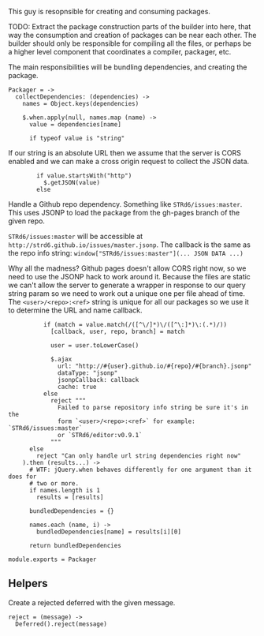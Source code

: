 This guy is resopnsible for creating and consuming packages.

TODO: Extract the package construction parts of the builder into here, that way
the consumption and creation of packages can be near each other. The builder
should only be responsible for compiling all the files, or perhaps be a higher
level component that coordinates a compiler, packager, etc.

The main responsibilities will be bundling dependencies, and creating the
package.

    Packager = ->
      collectDependencies: (dependencies) ->
        names = Object.keys(dependencies)

        $.when.apply(null, names.map (name) ->
          value = dependencies[name]

          if typeof value is "string"

If our string is an absolute URL then we assume that the server is CORS enabled
and we can make a cross origin request to collect the JSON data.

            if value.startsWith("http")
              $.getJSON(value)
            else

Handle a Github repo dependency. Something like `STRd6/issues:master`. This uses
JSONP to load the package from the gh-pages branch of the given repo.

`STRd6/issues:master` will be accessible at `http://strd6.github.io/issues/master.jsonp`.
The callback is the same as the repo info string: `window["STRd6/issues:master"](... JSON DATA ...)`

Why all the madness? Github pages doesn't allow CORS right now, so we need to use
the JSONP hack to work around it. Because the files are static we can't allow the
server to generate a wrapper in response to our query string param so we need to
work out a unique one per file ahead of time. The `<user>/<repo>:<ref>` string is 
unique for all our packages so we use it to determine the URL and name callback.

              if (match = value.match(/([^\/]*)\/([^\:]*)\:(.*)/))
                [callback, user, repo, branch] = match
                
                user = user.toLowerCase()
                
                $.ajax
                  url: "http://#{user}.github.io/#{repo}/#{branch}.jsonp"
                  dataType: "jsonp"
                  jsonpCallback: callback
                  cache: true
              else
                reject """
                  Failed to parse repository info string be sure it's in the 
                  form `<user>/<repo>:<ref>` for example: `STRd6/issues:master`
                  or `STRd6/editor:v0.9.1`
                """
          else
            reject "Can only handle url string dependencies right now"
        ).then (results...) ->
          # WTF: jQuery.when behaves differently for one argument than it does for
          # two or more.
          if names.length is 1
            results = [results]
          
          bundledDependencies = {}

          names.each (name, i) ->
            bundledDependencies[name] = results[i][0]

          return bundledDependencies

    module.exports = Packager

Helpers
-------

Create a rejected deferred with the given message.

    reject = (message) ->
      Deferred().reject(message)
